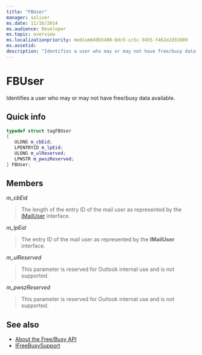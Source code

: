 ```yaml
---
title: "FBUser"
manager: soliver
ms.date: 11/16/2014
ms.audience: Developer
ms.topic: overview
ms.localizationpriority: medium649b5400-8dc5-cc5c-3455-f462e2d31689
ms.assetid: 
description: "Identifies a user who may or may not have free/busy data available."
---
```


# FBUser

Identifies a user who may or may not have free/busy data available.
  
## Quick info

```cpp
typedef struct tagFBUser 
{ 
   ULONG m_cbEid; 
   LPENTRYID m_lpEid; 
   ULONG m_ulReserved; 
   LPWSTR m_pwszReserved; 
} FBUser;

```

## Members

_m_cbEid_
  
> The length of the entry ID of the mail user as represented by the [IMailUser](https://docs.microsoft.com/previous-versions/windows/desktop/wab/-wab-imailuser-deleteprops) interface. 
    
_m_lpEid_
  
> The entry ID of the mail user as represented by the **IMailUser** interface. 
    
_m_ulReserved_
  
> This parameter is reserved for Outlook internal use and is not supported.
    
_m_pwszReserved_
  
> This parameter is reserved for Outlook internal use and is not supported.
    
## See also

- [About the Free/Busy API](about-the-free-busy-api.md)  
- [IFreeBusySupport](ifreebusysupport.md)

